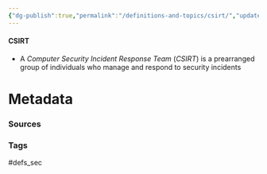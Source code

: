 ```yaml
---
{"dg-publish":true,"permalink":"/definitions-and-topics/csirt/","updated":"2024-04-29T16:45:55.000-07:00"}
---
```


#### CSIRT
- A *Computer Security Incident Response Team* (*CSIRT*) is a prearranged group of individuals who manage and respond to security incidents






# Metadata

### Sources


### Tags
#defs_sec 